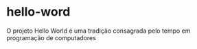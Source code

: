 # hello-word
O projeto Hello World é uma tradição consagrada pelo tempo em programação de computadores
